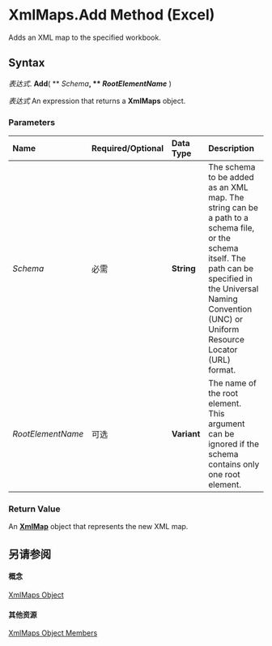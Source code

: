 
# XmlMaps.Add Method (Excel)

Adds an XML map to the specified workbook.


## Syntax

 _表达式_. **Add**( ** _Schema_**, ** _RootElementName_** )

 _表达式_ An expression that returns a **XmlMaps** object.


### Parameters



|**Name**|**Required/Optional**|**Data Type**|**Description**|
|:-----|:-----|:-----|:-----|
| _Schema_|必需|**String**|The schema to be added as an XML map. The string can be a path to a schema file, or the schema itself. The path can be specified in the Universal Naming Convention (UNC) or Uniform Resource Locator (URL) format.|
| _RootElementName_|可选|**Variant**|The name of the root element. This argument can be ignored if the schema contains only one root element.|

### Return Value

An  **[XmlMap](39b0823f-0068-d8df-e4e1-ca62b55d58f5.md)** object that represents the new XML map.


## 另请参阅


#### 概念


[XmlMaps Object](0cb16ec8-1120-0da3-508b-c1c9b0aa1701.md)
#### 其他资源


[XmlMaps Object Members](http://msdn.microsoft.com/library/10b087e3-e654-2c1e-569e-c7573e0456c2%28Office.15%29.aspx)